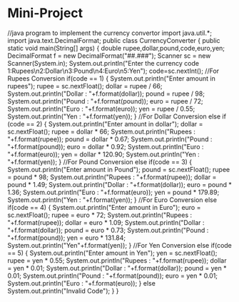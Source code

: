 # Mini-Project
//java program to implement the currency convertor
import java.util.*; 
import java.text.DecimalFormat; 
public class CurrencyConverter 
{ 
public static void main(String[] args) 
{ 
double rupee,dollar,pound,code,euro,yen; 
DecimalFormat f = new DecimalFormat("##.###"); 
Scanner sc = new Scanner(System.in); 
System.out.println("Enter the currency code 1:Rupees\n2:Dollar\n3:Pound\n4:Euro\n5:Yen"); code=sc.nextInt(); 
//For Rupees Conversion 
if(code == 1) 
{ 
System.out.println("Enter amount in rupees"); 
rupee = sc.nextFloat(); 
dollar = rupee / 66; 
System.out.println("Dollar : "+f.format(dollar)); 
pound = rupee / 98; 
System.out.println("Pound : "+f.format(pound)); 
euro = rupee / 72; 
System.out.println("Euro : "+f.format(euro)); 
yen = rupee / 0.55; 
System.out.println("Yen : "+f.format(yen)); 
} 
//For Dollar Conversion 
else if (code == 2) 
{ 
System.out.println("Enter amount in dollar"); 
dollar = sc.nextFloat(); 
rupee = dollar * 66; 
System.out.println("Rupees : "+f.format(rupee)); 
pound = dollar * 0.67; 
System.out.println("Pound : "+f.format(pound)); 
euro = dollar * 0.92; 
System.out.println("Euro : "+f.format(euro)); 
yen = dollar * 120.90;
System.out.println("Yen : "+f.format(yen));
 } 
//For Pound Conversion 
else if(code == 3) 
{ 
System.out.println("Enter amount in Pound"); pound = sc.nextFloat(); 
rupee = pound * 98; 
System.out.println("Rupees : "+f.format(rupee)); dollar = pound * 1.49; 
System.out.println("Dollar : "+f.format(dollar)); 
euro = pound * 1.36; 
System.out.println("Euro : "+f.format(euro)); 
yen = pound * 179.89; 
System.out.println("Yen : "+f.format(yen)); 
} 
//For Euro Conversion 
else if(code == 4) 
{ 
System.out.println("Enter amount in Euro"); 
euro = sc.nextFloat(); 
rupee = euro * 72; 
System.out.println("Rupees : "+f.format(rupee)); dollar = euro * 1.09; 
System.out.println("Dollar : "+f.format(dollar)); pound = euro * 0.73; 
System.out.println("Pound : "+f.format(pound));
yen = euro * 131.84; 
System.out.println("Yen"+f.format(yen)); 
} 
//For Yen Conversion 
else if(code == 5) 
{ 
System.out.println("Enter amount in Yen"); 
yen = sc.nextFloat(); 
rupee = yen * 0.55; 
System.out.println("Rupees : "+f.format(rupee)); dollar = yen * 0.01; 
System.out.println("Dollar : "+f.format(dollar)); pound = yen * 0.01; 
System.out.println("Pound : "+f.format(pound));
euro = yen * 0.01; 
System.out.println("Euro : "+f.format(euro));
 } 
else 
System.out.println("Invalid Code");
 } 
} 
